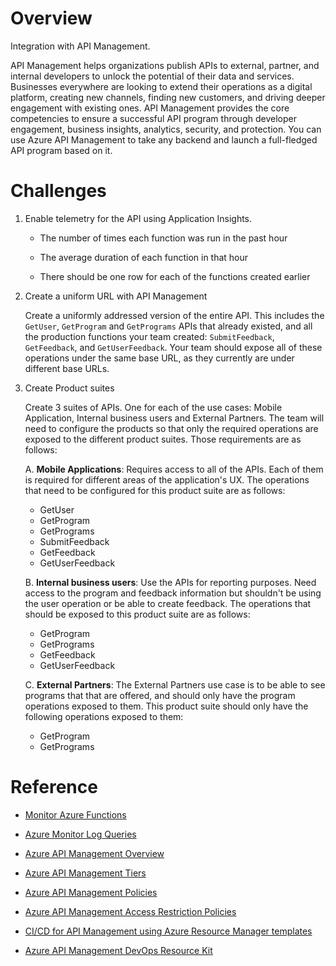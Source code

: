 # Overview
Integration with API Management.

API Management helps organizations publish APIs to external, partner, and internal developers to unlock the potential of their data and services. Businesses everywhere are looking to extend their operations as a digital platform, creating new channels, finding new customers, and driving deeper engagement with existing ones. API Management provides the core competencies to ensure a successful API program through developer engagement, business insights, analytics, security, and protection. You can use Azure API Management to take any backend and launch a full-fledged API program based on it.

# Challenges

1. Enable telemetry for the API using Application Insights.

    * The number of times each function was run in the past hour

    * The average duration of each function in that hour

    * There should be one row for each of the functions created earlier

2. Create a uniform URL with API Management

    Create a uniformly addressed version of the entire API. This includes the `GetUser`, `GetProgram` and `GetPrograms` APIs that already existed, and all the production functions your team created: `SubmitFeedback`, `GetFeedback`, and `GetUserFeedback`. Your team should expose all of these operations under the same base URL, as they currently are under different base URLs.

3. Create Product suites

    Create 3 suites of APIs. One for each of the use cases: Mobile Application, Internal business users and External Partners. The team will need to configure the products so that only the required operations are exposed to the different product suites. Those requirements are as follows:

    A. **Mobile Applications**: Requires access to all of the APIs. Each of them is required for different areas of the application's UX.  The operations that need to be configured for this product suite are as follows:

    * GetUser
    * GetProgram
    * GetPrograms
    * SubmitFeedback
    * GetFeedback
    * GetUserFeedback

    B. **Internal business users**: Use the APIs for reporting purposes.  Need access to the program and feedback information but shouldn't be using the user operation or be able to create feedback.  The operations that should be exposed to this product suite are as follows:

    * GetProgram
    * GetPrograms
    * GetFeedback
    * GetUserFeedback

    C. **External Partners**: The External Partners use case is to be able to see programs that that are offered, and should only have the program operations exposed to them.  This product suite should only have the following operations exposed to them:

    * GetProgram
    * GetPrograms

# Reference

* [Monitor Azure Functions](https://docs.microsoft.com/azure/azure-functions/functions-monitoring)

* [Azure Monitor Log Queries](https://docs.microsoft.com/azure/azure-monitor/log-query/log-query-overview)

* [Azure API Management Overview](https://docs.microsoft.com/azure/api-management/api-management-key-concepts)

* [Azure API Management Tiers](https://docs.microsoft.com/azure/api-management/api-management-features)

* [Azure API Management Policies](https://docs.microsoft.com/azure/api-management/set-edit-policies)

* [Azure API Management Access Restriction Policies](https://docs.microsoft.com/azure/api-management/api-management-access-restriction-policies)

* [CI/CD for API Management using Azure Resource Manager templates](https://docs.microsoft.com/en-us/azure/api-management/devops-api-development-templates)

* [Azure API Management DevOps Resource Kit](https://github.com/Azure/azure-api-management-devops-resource-kit)